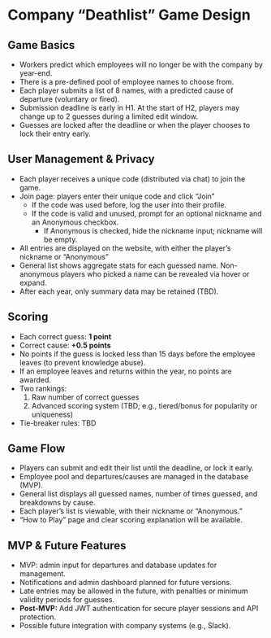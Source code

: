 # Company “Deathlist” Game Design

## Game Basics
- Workers predict which employees will no longer be with the company by year-end.
- There is a pre-defined pool of employee names to choose from.
- Each player submits a list of 8 names, with a predicted cause of departure (voluntary or fired).
- Submission deadline is early in H1. At the start of H2, players may change up to 2 guesses during a limited edit window.
- Guesses are locked after the deadline or when the player chooses to lock their entry early.

## User Management & Privacy
- Each player receives a unique code (distributed via chat) to join the game.
- Join page: players enter their unique code and click “Join”
  - If the code was used before, log the user into their profile.
  - If the code is valid and unused, prompt for an optional nickname and an Anonymous checkbox.
    - If Anonymous is checked, hide the nickname input; nickname will be empty.
- All entries are displayed on the website, with either the player’s nickname or “Anonymous”
- General list shows aggregate stats for each guessed name. Non-anonymous players who picked a name can be revealed via hover or expand.
- After each year, only summary data may be retained (TBD).

## Scoring
- Each correct guess: **1 point**
- Correct cause: **+0.5 points**
- No points if the guess is locked less than 15 days before the employee leaves (to prevent knowledge abuse).
- If an employee leaves and returns within the year, no points are awarded.
- Two rankings:
  1. Raw number of correct guesses
  2. Advanced scoring system (TBD; e.g., tiered/bonus for popularity or uniqueness)
- Tie-breaker rules: TBD

## Game Flow
- Players can submit and edit their list until the deadline, or lock it early.
- Employee pool and departures/causes are managed in the database (MVP).
- General list displays all guessed names, number of times guessed, and breakdowns by cause.
- Each player’s list is viewable, with their nickname or “Anonymous.”
- “How to Play” page and clear scoring explanation will be available.

## MVP & Future Features
- MVP: admin input for departures and database updates for management.
- Notifications and admin dashboard planned for future versions.
- Late entries may be allowed in the future, with penalties or minimum validity periods for guesses.
- **Post-MVP:** Add JWT authentication for secure player sessions and API protection.
- Possible future integration with company systems (e.g., Slack).
